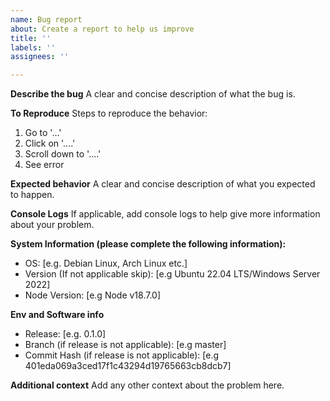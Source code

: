 ```yaml
---
name: Bug report
about: Create a report to help us improve
title: ''
labels: ''
assignees: ''

---
```


**Describe the bug**
A clear and concise description of what the bug is.

**To Reproduce**
Steps to reproduce the behavior:
1. Go to '...'
2. Click on '....'
3. Scroll down to '....'
4. See error

**Expected behavior**
A clear and concise description of what you expected to happen.

**Console Logs**
If applicable, add console logs to help give more information about your problem.

**System Information (please complete the following information):**
 - OS: [e.g. Debian Linux, Arch Linux etc.]
 - Version (If not applicable skip): [e.g Ubuntu 22.04 LTS/Windows Server 2022]
 - Node Version: [e.g Node v18.7.0]

**Env and Software info**
 - Release: [e.g. 0.1.0]
 - Branch (if release is not applicable): [e.g master]
 - Commit Hash (if release is not applicable): [e.g 401eda069a3ced17f1c43294d19765663cb8dcb7]

**Additional context**
Add any other context about the problem here.
